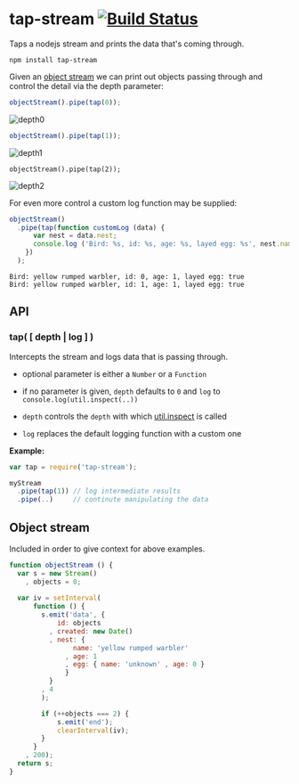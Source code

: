 # tap-stream [![Build Status](https://secure.travis-ci.org/thlorenz/tap-stream.png)](http://travis-ci.org/thlorenz/tap-stream)

Taps a nodejs stream and prints the data that's coming through.

    npm install tap-stream

Given an [object stream](#object-stream) we can print out objects passing through and control the detail via the
depth parameter:

```javascript
objectStream().pipe(tap(0));
```

![depth0](https://github.com/thlorenz/tap-stream/raw/master/assets/depth0.png)

```javascript
objectStream().pipe(tap(1));
```

![depth1](https://github.com/thlorenz/tap-stream/raw/master/assets/depth1.png)

```
objectStream().pipe(tap(2));
```

![depth2](https://github.com/thlorenz/tap-stream/raw/master/assets/depth2.png)

For even more control a custom log function may be supplied:

```javascript
objectStream()
  .pipe(tap(function customLog (data) {
      var nest = data.nest;
      console.log ('Bird: %s, id: %s, age: %s, layed egg: %s', nest.name, data.id, nest.age, nest.egg !== undefined);
    })
  );
```

```text
Bird: yellow rumped warbler, id: 0, age: 1, layed egg: true
Bird: yellow rumped warbler, id: 1, age: 1, layed egg: true
```

## API

### tap( [ depth | log ] )

Intercepts the stream and logs data that is passing through.

- optional parameter is either a `Number` or a `Function`
- if no parameter is given, `depth` defaults to `0` and `log` to `console.log(util.inspect(..))`

- `depth` controls the `depth` with which
  [util.inspect](http://nodejs.org/api/util.html#util_util_inspect_object_showhidden_depth_colors) is called
- `log` replaces the default logging function with a custom one

**Example:**

```javascript
var tap = require('tap-stream');

myStream
  .pipe(tap(1)) // log intermediate results
  .pipe(..)     // continute manipulating the data
```

## Object stream

Included in order to give context for above examples.

```javascript
function objectStream () {
  var s = new Stream()
    , objects = 0;
 
  var iv = setInterval(
      function () {
        s.emit('data', { 
            id: objects
          , created: new Date()
          , nest: { 
                name: 'yellow rumped warbler'
              , age: 1
              , egg: { name: 'unknown' , age: 0 }
              } 
          }
        , 4
        );

        if (++objects === 2) {
            s.emit('end');
            clearInterval(iv);
        }
      }
    , 200);
  return s;
}
```
